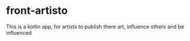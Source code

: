 # front-artisto
This is a kotlin app, for artists to publish there art, influence others and be influenced
